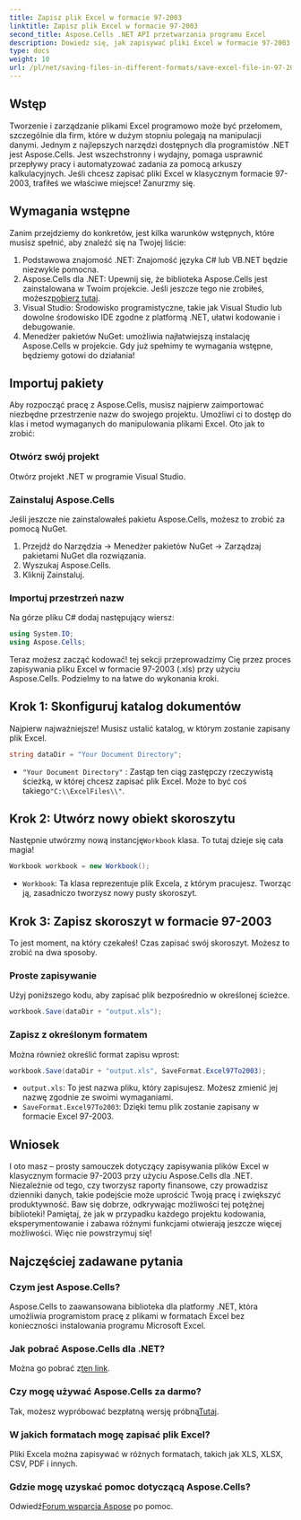 ```yaml
---
title: Zapisz plik Excel w formacie 97-2003
linktitle: Zapisz plik Excel w formacie 97-2003
second_title: Aspose.Cells .NET API przetwarzania programu Excel
description: Dowiedz się, jak zapisywać pliki Excel w formacie 97-2003 przy użyciu Aspose.Cells dla .NET. Uzyskaj praktyczne informacje i wskazówki krok po kroku.
type: docs
weight: 10
url: /pl/net/saving-files-in-different-formats/save-excel-file-in-97-2003-format/
---
```

## Wstęp
Tworzenie i zarządzanie plikami Excel programowo może być przełomem, szczególnie dla firm, które w dużym stopniu polegają na manipulacji danymi. Jednym z najlepszych narzędzi dostępnych dla programistów .NET jest Aspose.Cells. Jest wszechstronny i wydajny, pomaga usprawnić przepływy pracy i automatyzować zadania za pomocą arkuszy kalkulacyjnych. Jeśli chcesz zapisać pliki Excel w klasycznym formacie 97-2003, trafiłeś we właściwe miejsce! Zanurzmy się.
## Wymagania wstępne
Zanim przejdziemy do konkretów, jest kilka warunków wstępnych, które musisz spełnić, aby znaleźć się na Twojej liście:
1. Podstawowa znajomość .NET: Znajomość języka C# lub VB.NET będzie niezwykle pomocna.
2.  Aspose.Cells dla .NET: Upewnij się, że biblioteka Aspose.Cells jest zainstalowana w Twoim projekcie. Jeśli jeszcze tego nie zrobiłeś, możesz[pobierz tutaj](https://releases.aspose.com/cells/net/).
3. Visual Studio: Środowisko programistyczne, takie jak Visual Studio lub dowolne środowisko IDE zgodne z platformą .NET, ułatwi kodowanie i debugowanie.
4. Menedżer pakietów NuGet: umożliwia najłatwiejszą instalację Aspose.Cells w projekcie. 
Gdy już spełnimy te wymagania wstępne, będziemy gotowi do działania!
## Importuj pakiety
Aby rozpocząć pracę z Aspose.Cells, musisz najpierw zaimportować niezbędne przestrzenie nazw do swojego projektu. Umożliwi ci to dostęp do klas i metod wymaganych do manipulowania plikami Excel. Oto jak to zrobić:
### Otwórz swój projekt
Otwórz projekt .NET w programie Visual Studio.
### Zainstaluj Aspose.Cells
Jeśli jeszcze nie zainstalowałeś pakietu Aspose.Cells, możesz to zrobić za pomocą NuGet. 
1. Przejdź do Narzędzia -> Menedżer pakietów NuGet -> Zarządzaj pakietami NuGet dla rozwiązania.
2. Wyszukaj Aspose.Cells.
3. Kliknij Zainstaluj.
### Importuj przestrzeń nazw
Na górze pliku C# dodaj następujący wiersz:
```csharp
using System.IO;
using Aspose.Cells;
```
Teraz możesz zacząć kodować!
tej sekcji przeprowadzimy Cię przez proces zapisywania pliku Excel w formacie 97-2003 (.xls) przy użyciu Aspose.Cells. Podzielmy to na łatwe do wykonania kroki.
## Krok 1: Skonfiguruj katalog dokumentów
Najpierw najważniejsze! Musisz ustalić katalog, w którym zostanie zapisany plik Excel.
```csharp
string dataDir = "Your Document Directory";
```
- `"Your Document Directory"` : Zastąp ten ciąg zastępczy rzeczywistą ścieżką, w której chcesz zapisać plik Excel. Może to być coś takiego`"C:\\ExcelFiles\\"`.
## Krok 2: Utwórz nowy obiekt skoroszytu
 Następnie utwórzmy nową instancję`Workbook` klasa. To tutaj dzieje się cała magia!
```csharp
Workbook workbook = new Workbook();
```
- `Workbook`: Ta klasa reprezentuje plik Excela, z którym pracujesz. Tworząc ją, zasadniczo tworzysz nowy pusty skoroszyt.
## Krok 3: Zapisz skoroszyt w formacie 97-2003
To jest moment, na który czekałeś! Czas zapisać swój skoroszyt. Możesz to zrobić na dwa sposoby.
### Proste zapisywanie
Użyj poniższego kodu, aby zapisać plik bezpośrednio w określonej ścieżce.
```csharp
workbook.Save(dataDir + "output.xls");
```
### Zapisz z określonym formatem
Można również określić format zapisu wprost:
```csharp
workbook.Save(dataDir + "output.xls", SaveFormat.Excel97To2003);
```
- `output.xls`: To jest nazwa pliku, który zapisujesz. Możesz zmienić jej nazwę zgodnie ze swoimi wymaganiami.
- `SaveFormat.Excel97To2003`: Dzięki temu plik zostanie zapisany w formacie Excel 97-2003.
## Wniosek
I oto masz – prosty samouczek dotyczący zapisywania plików Excel w klasycznym formacie 97-2003 przy użyciu Aspose.Cells dla .NET. Niezależnie od tego, czy tworzysz raporty finansowe, czy prowadzisz dzienniki danych, takie podejście może uprościć Twoją pracę i zwiększyć produktywność. Baw się dobrze, odkrywając możliwości tej potężnej biblioteki!
Pamiętaj, że jak w przypadku każdego projektu kodowania, eksperymentowanie i zabawa różnymi funkcjami otwierają jeszcze więcej możliwości. Więc nie powstrzymuj się!
## Najczęściej zadawane pytania
### Czym jest Aspose.Cells?
Aspose.Cells to zaawansowana biblioteka dla platformy .NET, która umożliwia programistom pracę z plikami w formatach Excel bez konieczności instalowania programu Microsoft Excel.
### Jak pobrać Aspose.Cells dla .NET?
 Można go pobrać z[ten link](https://releases.aspose.com/cells/net/).
### Czy mogę używać Aspose.Cells za darmo?
 Tak, możesz wypróbować bezpłatną wersję próbną[Tutaj](https://releases.aspose.com/).
### W jakich formatach mogę zapisać plik Excel?
Pliki Excela można zapisywać w różnych formatach, takich jak XLS, XLSX, CSV, PDF i innych.
### Gdzie mogę uzyskać pomoc dotyczącą Aspose.Cells?
 Odwiedź[Forum wsparcia Aspose](https://forum.aspose.com/c/cells/9) po pomoc.
